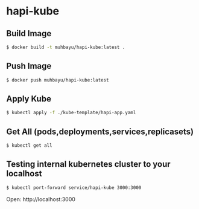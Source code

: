 # hapi-kube

## Build Image
```bash
$ docker build -t muhbayu/hapi-kube:latest .
```

## Push Image
```bash
$ docker push muhbayu/hapi-kube:latest
```

## Apply Kube
```bash
$ kubectl apply -f ./kube-template/hapi-app.yaml
```

## Get All (pods,deployments,services,replicasets)
```bash
$ kubectl get all
```

## Testing internal kubernetes cluster to your localhost
```bash
$ kubectl port-forward service/hapi-kube 3000:3000
```
Open: http://localhost:3000
